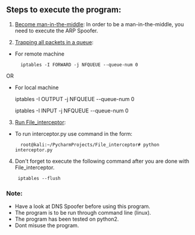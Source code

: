 ## Steps to execute the program:

1. <ins> Become man-in-the-middle</ins>: In order to be a man-in-the-middle, you 
need to execute the ARP Spoofer.
 
2. <ins> Trapping all packets in a queue</ins>:
- For remote machine


		 
		iptables -I FORWARD -j NFQUEUE --queue-num 0
		

OR 
- For local machine


	
	iptables -I OUTPUT -j NFQUEUE --queue-num 0

	iptables -I INPUT -j NFQUEUE --queue-num 0
	



3. <ins>Run File_interceptor</ins>:

- To run interceptor.py use command in the form:
   
		
		root@kali:~/PycharmProjects/File_interceptor# python interceptor.py
		
   
4. Don't forget to execute the following command after you are done with 
File_interceptor.

		
		iptables --flush
		
   
### Note:

- Have a look at DNS Spoofer before using this program.
- The program is to be run through command line (linux).
- The program has been tested on python2.
- Dont misuse the program.
